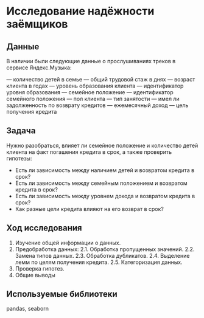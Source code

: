 # Исследование надёжности заёмщиков

## Данные
В наличии были следующие данные о прослушиваниях треков в сервисе Яндекс.Музыка:

— количество детей в семье
— общий трудовой стаж в днях
— возраст клиента в годах
— уровень образования клиента
— идентификатор уровня образования
— семейное положение
— идентификатор семейного положения
— пол клиента
— тип занятости
— имел ли задолженность по возврату кредитов
— ежемесячный доход
— цель получения кредита

## Задача
Нужно разобраться, влияет ли семейное положение и количество детей клиента на факт погашения кредита в срок, а также проверить гипотезы:
- Есть ли зависимость между наличием детей и возвратом кредита в срок?
- Есть ли зависимость между семейным положением и возвратом кредита в срок?
- Есть ли зависимость между уровнем дохода и возвратом кредита в срок?
- Как разные цели кредита влияют на его возврат в срок?

## Ход исследования
1. Изучение общей информации о данных.
2. Предобработка данных:
  2.1. Обработка пропущенных значений.
  2.2. Замена типов данных.
  2.3. Обработка дубликатов.
  2.4. Выделение лемм по целям получения кредита.
  2.5. Категоризация данных.
3. Проверка гипотез.
4. Общие выводы

## Используемые библиотеки
pandas, seaborn
